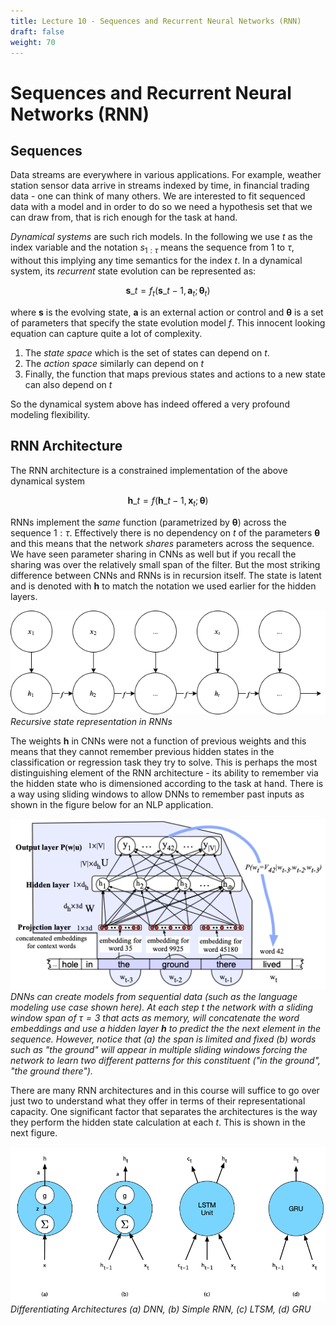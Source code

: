 ```yaml
---
title: Lecture 10 - Sequences and Recurrent Neural Networks (RNN)
draft: false
weight: 70
---
```


# Sequences and Recurrent Neural Networks (RNN)

## Sequences

Data streams are everywhere in various applications. For example, weather station sensor data arrive in streams indexed by time,  in financial trading data - one can think of many others. We are interested to fit sequenced data with a model and in order to do so we need a hypothesis set that we can draw from, that is rich enough for the task at hand. 

_Dynamical systems_ are such rich models. In the following we use $t$ as the index variable and the notation $s_{1:\tau}$ means the sequence from 1 to $\tau$, without this implying any time semantics for the index $t$. In a dynamical system,  its _recurrent_ state evolution can be represented as:

$$\mathbf{s}\_t = f_t(\mathbf{s}\_{t-1}, \mathbf{a}_t ; \bm \theta_t)$$

where $\bm s$ is the evolving state,  $\bm a$ is an external action or control and $\bm \theta$ is a set of parameters that specify the state evolution model $f$.  This innocent looking equation can capture quite a lot of complexity. 

1.  The _state space_ which is the set of states can depend on $t$. 
2.  The _action space_ similarly can depend on $t$
3.  Finally, the function that maps previous states and actions to a new state can also depend on $t$

So the dynamical system above has indeed offered a very profound modeling flexibility. 

## RNN Architecture
The RNN architecture is a constrained implementation of the above dynamical system 

$$\mathbf{h}\_t = f(\mathbf{h}\_{t-1}, \mathbf{x}_t ; \bm \theta)$$

RNNs implement the _same_ function (parametrized by $\bm \theta$) across the sequence $1:\tau$. Effectively there is no dependency on $t$ of the parameters $\bm \theta$ and this means that the network _shares_ parameters across the sequence. We have seen parameter sharing in CNNs as well but if you recall the sharing was over the relatively small span of the filter. But the most striking difference between CNNs and RNNs is in recursion itself. The state is latent and is denoted with $\bm h$ to match the notation we used earlier for the hidden layers. 

![rnn-recurrence](images/rnn-recurrence.png#center)
*Recursive state representation in RNNs*

The weights $\bm h$ in CNNs were not a function of previous weights and this means that they cannot remember previous hidden states in the classification or regression task they try to solve. This is perhaps the most distinguishing element of the RNN architecture - its ability to remember via the hidden state who is dimensioned according to the task at hand. There is a way using sliding windows to allow DNNs to remember past inputs as shown in the figure below for an NLP application. 

![dnn-sequential-processing](images/dnn-sequential-processing.png#center)
*DNNs can create models from sequential data (such as the language modeling use case shown here). At each step $t$ the network with a sliding window span of $\tau=3$ that acts as memory, will concatenate the word embeddings and use a hidden layer $\bm h$ to predict the the next element in the sequence.  However, notice that (a) the span is limited and fixed (b) words such as "the ground" will appear in multiple sliding windows forcing the network to learn two different patterns for this constituent ("in the ground", "the ground there").*

There are many RNN architectures and in this course will suffice to go over just two to understand what they offer in terms of their representational capacity. One significant factor that separates the architectures is the way they perform the hidden state calculation at each $t$. This is shown in the next figure.

![hidden-state-types](images/hidden-state-types.png#center)
*Differentiating Architectures (a) DNN, (b) Simple RNN, (c) LTSM, (d) GRU*




